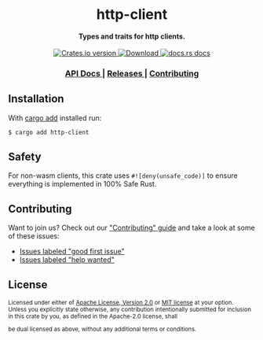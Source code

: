 <h1 align="center">http-client</h1>
<div align="center">
  <strong>
    Types and traits for http clients.
  </strong>
</div>

<br />

<div align="center">
  <!-- Crates version -->
  <a href="https://crates.io/crates/http-client">
    <img src="https://img.shields.io/crates/v/http-client.svg?style=flat-square"
    alt="Crates.io version" />
  </a>
  <!-- Downloads -->
  <a href="https://crates.io/crates/http-client">
    <img src="https://img.shields.io/crates/d/http-client.svg?style=flat-square"
      alt="Download" />
  </a>
  <!-- docs.rs docs -->
  <a href="https://docs.rs/http-client">
    <img src="https://img.shields.io/badge/docs-latest-blue.svg?style=flat-square"
      alt="docs.rs docs" />
  </a>
</div>

<div align="center">
  <h3>
    <a href="https://docs.rs/http-client">
      API Docs
    </a>
    <span> | </span>
    <a href="https://github.com/http-rs/http-client/releases">
      Releases
    </a>
    <span> | </span>
    <a href="https://github.com/http-rs/http-client/blob/main/.github/CONTRIBUTING.md">
      Contributing
    </a>
  </h3>
</div>

## Installation

With [cargo add][cargo-add] installed run:

```sh
$ cargo add http-client
```

[cargo-add]: https://github.com/killercup/cargo-edit

## Safety

For non-wasm clients, this crate uses ``#![deny(unsafe_code)]`` to ensure everything is implemented in
100% Safe Rust.

## Contributing

Want to join us? Check out our ["Contributing" guide][contributing] and take a
look at some of these issues:

- [Issues labeled "good first issue"][good-first-issue]
- [Issues labeled "help wanted"][help-wanted]

[contributing]: https://github.com/http-rs/http-client/blob/main/.github/CONTRIBUTING.md
[good-first-issue]: https://github.com/http-rs/http-client/labels/good%20first%20issue
[help-wanted]: https://github.com/http-rs/http-client/labels/help%20wanted

## License

<sup>
Licensed under either of <a href="LICENSE-APACHE">Apache License, Version
2.0</a> or <a href="LICENSE-MIT">MIT license</a> at your option.
</sup>

<br/>

<sub>
Unless you explicitly state otherwise, any contribution intentionally submitted
for inclusion in this crate by you, as defined in the Apache-2.0 license, shall
  
  
  
  
be dual licensed as above, without any additional terms or conditions.
</sub>
